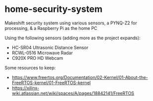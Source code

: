 # home-security-system
Makeshift security system using various sensors, a PYNQ-Z2 for processing, &amp; a Raspberry Pi as the home PC

Using the following sensors (adding more as the project expands):
- HC-SR04 Ultrasonic Distance Sensor
- RCWL-0516 Microwave Radar
- C920X PRO HD Webcam

Some resources to keep:
- https://www.freertos.org/Documentation/02-Kernel/01-About-the-FreeRTOS-kernel/01-FreeRTOS-kernel
- https://xilinx-wiki.atlassian.net/wiki/spaces/A/pages/18842141/FreeRTOS


